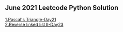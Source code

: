 
  
<h2>June 2021 Leetcode Python Solution</h2>
<a href="https://github.com/adibalveer/Coding-Decoded/blob/adibalveer-patch-1/June2021/python/Pascal's%20Triangle-Day%2021.py">1.Pascal's Triangle-Day21</a> <br>
<a href="https://github.com/adibalveer/Coding-Decoded/blob/patch-2/June2021/python/Reverse%20linked%20list%20II-Day23.py">2.Reverse linked list II-Day23</a> 
